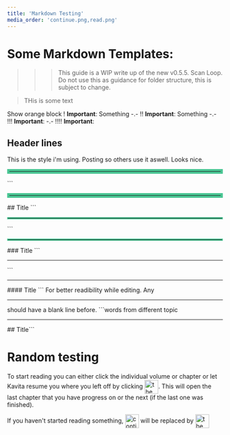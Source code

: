 ```yaml
---
title: 'Markdown Testing'
media_order: 'continue.png,read.png'
---
```


# Some Markdown Templates:

>>> This guide is a WIP write up of the new v0.5.5. Scan Loop. Do not use this as guidance for folder structure, this is subject to change.

> THis is some text

Show orange block
! **Important**: Something
-.-
!! **Important**: Something
-.-
!!! **Important**:
-.-
!!!! **Important**:

## Header lines
This is the style i'm using. Posting so others use it aswell. Looks nice.

<hr style="border:5px solid #4ac694"> </hr>
```<hr style="border:5px solid #4ac694"> </hr>
## Title
```

<hr style="border:2px solid #4ac694"> </hr>
```<hr style="border:2px solid #4ac694"> </hr>
### Title
```

<hr style="border:1px solid ##465176"> </hr>
```<hr style="border:1px solid ##465176"> </hr>
#### Title
```
For better readibility while editing. Any <hr> should have a blank line before.
```words from different topic

<hr>
## Title```
 

# Random testing

To start reading you can either click the individual volume or chapter or let Kavita resume you where you left off by clicking 
<img src="https://wiki.kavitareader.com/en/archive/markdown-testing/continue.png" alt='the "continue" button' style="vertical-align: middle" height="32" />. This will open the last chapter that you have progress on or the next (if the last one was finished).

If you haven't started reading something, <img src="https://wiki.kavitareader.com/en/archive/markdown-testing/continue.png" alt="continue btn" style="vertical-align: middle" height="32" /> will be replaced by <img src="https://wiki.kavitareader.com/en/archive/markdown-testing/read.png" alt='the "read" button' style="vertical-align: middle" height="32" />
